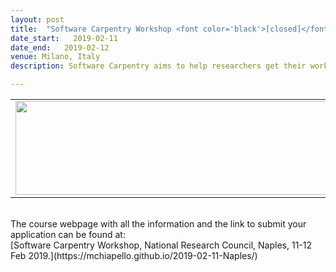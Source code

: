 ```yaml
---
layout: post
title:  "Software Carpentry Workshop <font color='black'>[closed]</font>"
date_start:   2019-02-11
date_end:   2019-02-12
venue: Milano, Italy
description: Software Carpentry aims to help researchers get their work done in less time and with less pain by teaching them basic research computing skills. This hands-on workshop will cover basic concepts and tools, including program design, version control, data management, and task automation. Participants will be encouraged to help one another and to apply what they have learned to their own research problems. In particular, in this workshop we will cover the Unix Shell, programming in R and version control with Git. 

---
```


<table border="0">
<tr>
	<td><a href="https://elixir-iib-training.github.io/2018-02-22-milan/"><img src="../../../img/Logo_SWC_Elixir.png" height="150" width="600"></a>
	</td>	
</tr>
</table>

<br>
The course webpage with all the information and the link to submit your application can be found at:<br>
[Software Carpentry Workshop, National Research Council, Naples, 11-12 Feb 2019.](https://mchiapello.github.io/2019-02-11-Naples/)
